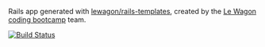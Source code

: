 Rails app generated with [lewagon/rails-templates](https://github.com/lewagon/rails-templates), created by the [Le Wagon coding bootcamp](https://www.lewagon.com) team.

[![Build Status](https://travis-ci.com/Joz84/product_hunt_clone_526.svg?branch=master)](https://travis-ci.com/Joz84/product_hunt_clone_526)

